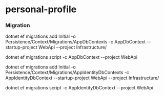 # personal-profile

### Migration

dotnet ef migrations add Initial -o Persistence/Context/Migrations/AppDbContexts -c AppDbContext --startup-project WebApi  --project Infrastructure/

dotnet ef migrations script -c AppDbContext --project WebApi


dotnet ef migrations add Initial -o Persistence/Context/Migrations/AppIdentityDbContexts -c AppIdentityDbContext --startup-project WebApi  --project Infrastructure/

dotnet ef migrations script -c AppIdentityDbContext --project WebApi